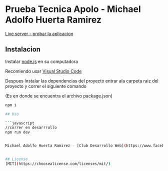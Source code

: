 # Prueba Tecnica Apolo - Michael Adolfo Huerta Ramirez

[Live server - probar la aplicacion](https://dreamy-lovelace-0a4136.netlify.app/)

## Instalacion

Instalar [node.js](https://nodejs.org/es/) en su computadora

Recomiendo usar [Visual Studio Code](https://code.visualstudio.com/)


Despues Instalar las dependencias del proyecto entrar ala carpeta raiz del proyecto y correr el siguiente comando

(Es en donde se encuentra el archivo package.json)
```bash
npm i 

## Uso

```javascript
//correr en desarrrollo
npm run dev


Michael Adolfo Huerta Ramirez - [Club Desarrollo Web](https://www.facebook.com/DWESCOM)


## License
[MIT](https://choosealicense.com/licenses/mit/)